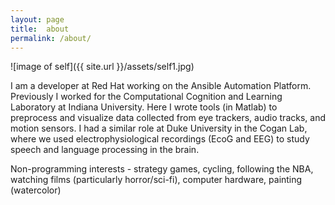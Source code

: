 ```yaml
---
layout: page
title:  about
permalink: /about/
---
```


![image of self]({{ site.url }}/assets/self1.jpg)

I am a developer at Red Hat working on the Ansible Automation Platform. Previously I worked for the Computational Cognition and Learning Laboratory at Indiana University. Here I wrote tools (in Matlab) to preprocess and visualize data collected from eye trackers, audio tracks, and motion sensors. I had a similar role at Duke University in the Cogan Lab, where we used electrophysiological recordings (EcoG and EEG) to study speech and language processing in the brain.

Non-programming interests - strategy games, cycling, following the NBA, watching films (particularly horror/sci-fi), computer hardware, painting (watercolor)
